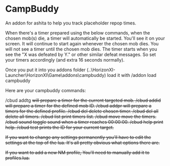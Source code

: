 # CampBuddy
An addon for ashita to help you track placeholder repop times.

When there's a timer prepared using the below commands, when the chosen mob(s) die, a timer will automatically be started. You'll see it on your screen. It will continue to start again whenever the chosen mob dies. You will not see a timer until the chosen mob dies. The timer starts when you see the "X was defeated by Y." or other similar defeat messages. So set your timers accordingly (and extra 16 seconds normally).

Once you put it into you addons folder (..\HorizonXI-Launcher\HorizonXI\Game\addons\campbuddy) load it with
/addon load campbuddy

Here are your campbuddy commands:

/cbud addtg <H> <M> <S>  will prepare a timer for the current targeted mob.
/cbud addid <ID> <H> <M> <S>  will prepare a timer for the defined mob ID.
/cbud addpr <profile>  will prepare a timers for the defined profile.
/cbud del <ID>  delete chosen timer.
/cbud del all  delete all timers.
/cbud list  print timers list.
/cbud move <X> <Y>  move the timers.
/cbud sound  toggle sound when a timer reaches 00:00:00.
/cbud help  print help.
/cbud test  prints the ID for your current target.

If you want to change any settings permanently you'll have to edit the settings at the top of the lua. It's all pretty obvious what options there are.

If you want to add a new NM profile, You'll need to manually add it to profiles.lua.
